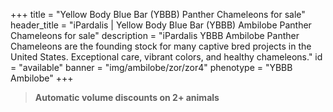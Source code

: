 +++
title = "Yellow Body Blue Bar (YBBB) Panther Chameleons for sale"
header_title = "iPardalis | Yellow Body Blue Bar (YBBB) Ambilobe Panther Chameleons for sale"
description = "iPardalis YBBB Ambilobe Panther Chameleons are the founding stock for many captive bred projects in the United States. Exceptional care, vibrant colors, and healthy chameleons."
id = "available"
banner = "img/ambilobe/zor/zor4"
phenotype = "YBBB Ambilobe"
+++

> **Automatic volume discounts on 2+ animals**


